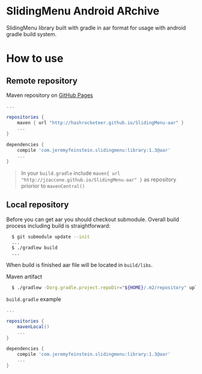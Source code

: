 SlidingMenu Android ARchive
========

SlidingMenu library built with gradle in aar format for usage with android gradle build system.

How to use
========

Remote repository
--------

Maven repository on [GitHub Pages](http://pages.github.com/)

```groovy
...

repositories {
    maven { url "http://hashrocketeer.github.io/SlidingMenu-aar" }
    ...
}

dependencies {
    compile 'com.jeremyfeinstein.slidingmenu:library:1.3@aar'
    ...
}
```

> In your `build.gradle` include `maven{ url "http://jzaccone.github.io/SlidingMenu-aar" }` as repository priorior to `mavenCentral()`

Local repository
--------

Before you can get aar you should checkout submodule. Overall build process including build is straightforward:

```bash
  $ git submodule update --init
  ...
  $ ./gradlew build
  ...
```

When build is finished aar file will be located in `build/libs`.

Maven artifact

```bash
  $ ./gradlew -Dorg.gradle.project.repoDir="${HOME}/.m2/repository" uploadArchives
```

`build.gradle` example

```groovy
...

repositories {
    mavenLocal()
    ...
}

dependencies {
    compile 'com.jeremyfeinstein.slidingmenu:library:1.3@aar'
    ...
}
```
